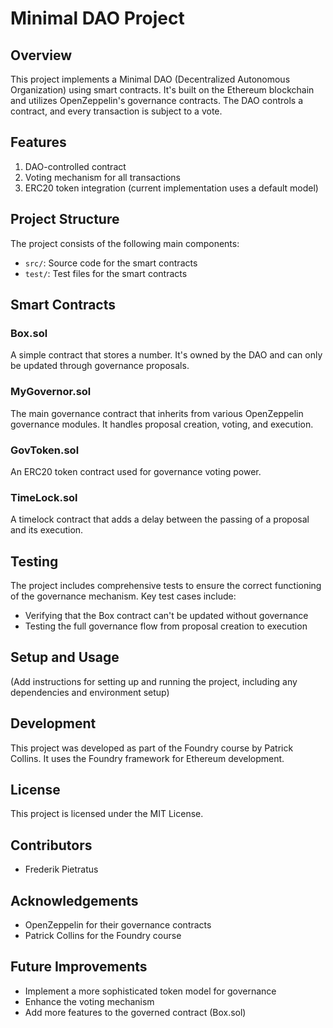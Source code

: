 # Minimal DAO Project

## Overview

This project implements a Minimal DAO (Decentralized Autonomous Organization) using smart contracts. It's built on the Ethereum blockchain and utilizes OpenZeppelin's governance contracts. The DAO controls a contract, and every transaction is subject to a vote.

## Features

1. DAO-controlled contract
2. Voting mechanism for all transactions
3. ERC20 token integration (current implementation uses a default model)

## Project Structure

The project consists of the following main components:

- `src/`: Source code for the smart contracts
- `test/`: Test files for the smart contracts

## Smart Contracts

### Box.sol

A simple contract that stores a number. It's owned by the DAO and can only be updated through governance proposals.

### MyGovernor.sol

The main governance contract that inherits from various OpenZeppelin governance modules. It handles proposal creation, voting, and execution.

### GovToken.sol

An ERC20 token contract used for governance voting power.

### TimeLock.sol

A timelock contract that adds a delay between the passing of a proposal and its execution.

## Testing

The project includes comprehensive tests to ensure the correct functioning of the governance mechanism. Key test cases include:

- Verifying that the Box contract can't be updated without governance
- Testing the full governance flow from proposal creation to execution

## Setup and Usage

(Add instructions for setting up and running the project, including any dependencies and environment setup)

## Development

This project was developed as part of the Foundry course by Patrick Collins. It uses the Foundry framework for Ethereum development.

## License

This project is licensed under the MIT License.

## Contributors

- Frederik Pietratus

## Acknowledgements

- OpenZeppelin for their governance contracts
- Patrick Collins for the Foundry course

## Future Improvements

- Implement a more sophisticated token model for governance
- Enhance the voting mechanism
- Add more features to the governed contract (Box.sol)
